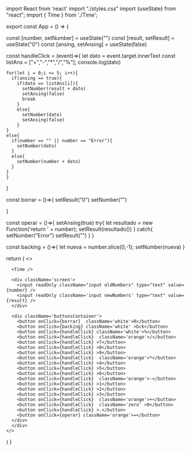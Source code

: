 import React from 'react'
import "./styles.css"
import {useState} from "react";
import { Time } from './Time';

export const App = () => {


const [number, setNumber] = useState("")
const [result, setResult] = useState("0")
const [ansing, setAnsing] = useState(false)
  
  const handleClick = (event)=>{
    let dato = event.target.innerText
    const listAns = ["+","-","*","/","%"];
    console.log(dato)

    for(let i = 0;i <= 5; i++){
      if(ansing == true){
        if(dato == listAns[i]){
          setNumber(result + dato)
          setAnsing(false)
          break
        }
        else{
          setNumber(dato)
          setAnsing(false)
        }
    }
    else{
      if(number == "" || number == "Error"){
        setNumber(dato)
      }
      else{
        setNumber(number + dato)
      }
    }
    }
  }

  const borrar = ()=>{
    setResult("0")
    setNumber("")
    
  }


  
  const operar = ()=>{
    setAnsing(true)
    try{
      let resultado = new Function('return ' + number);
      setResult(resultado())
      }
    catch{
      setNumber("Error")
      setResult("")
    }
  }

  const backing = ()=>{
    let nueva = number.slice(0,-1);
    setNumber(nueva)
  }

  
  return (
    <>
    <div className='phone'>

      <Time />

      <div className='screen'> 
        <input readOnly className="input oldNumbers" type="text" value={number} />
        <input readOnly className='input newNumbers' type="text" value={result} />
      </div>

      <div className='buttonsContainer'>
        <button onClick={borrar}  className='white'>R</button>
        <button onClick={backing} className='white' >bck</button>
        <button onClick={handleClick} className='white'>%</button>
        <button onClick={handleClick}  className='orange'>/</button>
        <button onClick={handleClick} >7</button>
        <button onClick={handleClick} >8</button>
        <button onClick={handleClick} >9</button>
        <button onClick={handleClick}  className='orange'>*</button>
        <button onClick={handleClick} >4</button>
        <button onClick={handleClick} >5</button>
        <button onClick={handleClick} >6</button>
        <button onClick={handleClick}  className='orange'>-</button>
        <button onClick={handleClick} >1</button>
        <button onClick={handleClick} >2</button>
        <button onClick={handleClick} >3</button>
        <button onClick={handleClick}  className='orange'>+</button>
        <button onClick={handleClick}  className='zero' >0</button>
        <button onClick={handleClick} >.</button>
        <button onClick={operar} className='orange'>=</button>
      </div>
      </div>
    </>
  )
}
